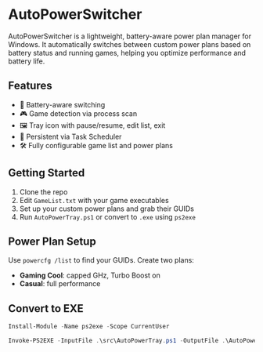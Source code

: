# AutoPowerSwitcher

AutoPowerSwitcher is a lightweight, battery-aware power plan manager for Windows. It automatically switches between custom power plans based on battery status and running games, helping you optimize performance and battery life.

## Features
- 🧠 Battery-aware switching
- 🎮 Game detection via process scan
- 🖼️ Tray icon with pause/resume, edit list, exit
- 🔁 Persistent via Task Scheduler
- 🛠️ Fully configurable game list and power plans

## Getting Started
1. Clone the repo
2. Edit `GameList.txt` with your game executables
3. Set up your custom power plans and grab their GUIDs
4. Run `AutoPowerTray.ps1` or convert to `.exe` using `ps2exe`

## Power Plan Setup
Use `powercfg /list` to find your GUIDs. Create two plans:
- **Gaming Cool**: capped GHz, Turbo Boost on
- **Casual**: full performance

## Convert to EXE
```powershell
Install-Module -Name ps2exe -Scope CurrentUser
```
```powershell
Invoke-PS2EXE -InputFile .\src\AutoPowerTray.ps1 -OutputFile .\AutoPowerTray.exe -noConsole
```
